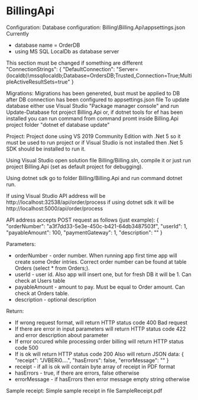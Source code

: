 # BillingApi

Configuration:
Database configuration: 
Billing\Billing.Api\appsettings.json
Currently
 - database name = OrderDB
 - using MS SQL LocalDb as database server

This section must be changed if something are different
"ConnectionStrings": {
    "DefaultConnection": "Server=(localdb)\\mssqllocaldb;Database=OrdersDB;Trusted_Connection=True;MultipleActiveResultSets=true"
}

Migrations:
Migrations has been genereted, bust must be applied to DB after DB connection
has been configured to appsettings.json file
To update database either use Visual Studio "Package manager console" and run Update-Database
fot project Billing.Api or, if dotnet tools for ef has been installed you can run command from
command promt inside Billing.Api project folder "dotnet ef database update"

Project:
Project done using VS 2019 Community Edition with .Net 5 so it must be used to run project or if Visual Studio 
is not installed then .Net 5 SDK should be installed to run it.

Using Visual Studio open solution file Billing/Billing.sln, compile it or just run project Billing.Api 
(set as default project for debugging).

Using dotnet sdk go to folder Billing/Billing.Api and run command dotnet run.

If using Visual Studio API address will be http://localhost:32538/api/order/process if using
dotnet sdk it will be http://localhost:5000/api/order/process

API address accepts POST request as follows (just example):
{
    "orderNumber": "a3f7dd33-5e3e-450c-b421-64db3487503f",
    "userId": 1,
    "payableAmount": 100,
    "paymentGateway": 1,
    "description": ""
}

Parameters: 
 - orderNumber - order number. When running app first time app will create some Order intries. Correct order number
can be found at table Orders (select * from Orders;).
 - userId - user id. Also app will insert one, but for fresh DB it will be 1. Can check at Users table
 - payableAmount - amount to pay. Must be equal to Order amount. Can check at Orders table.
 - description - optional description  
 
Return:
 - If wrong request format, will return HTTP status code 400 Bad request
 - If there are error in input parameters will return HTTP status code 422 and error description about parameter
 - If error occured while processing order billing will return HTTP status code 500
 - If is ok will return HTTP status code 200
Also will return JSON data:
{
	"receipt": "JVBERi0....",
    "hasErrors": false,
    "errorMessage": ""
}
 - receipt - if all is ok will contain byte array of receipt in PDF format
 - hasErrors - true, if there are errors, false otherwise
 - errorMessage - if hasErrors then error message empty string otherwise
 
Sample receipt:
Simple sample receipt in file SampleReceipt.pdf